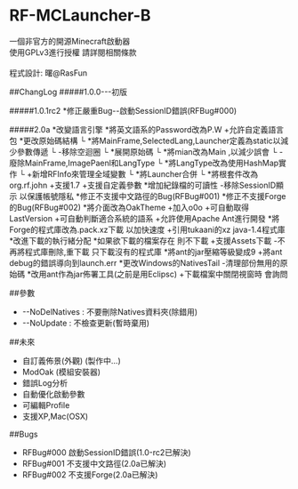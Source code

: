 RF-MCLauncher-B
===============

一個非官方的開源Minecraft啟動器<br>
使用GPLv3進行授權 請詳閱相關條款<br>
<br>
程式設計: 曙@RasFun

##ChangLog
#####1.0.0---初版

#####1.0.1rc2
    *修正嚴重Bug--啟動SessionID錯誤(RFBug#000)

#####2.0a
    *改變語言引擎
    *將英文語系的Password改為P.W
    +允許自定義語言包
    *更改原始碼結構
      └ *將MainFrame,SelectedLang,Launcher定義為static以減少參數傳遞
      └ -移除空迴圈
      └ *展開原始碼
      └ *將mian改為Main ,以減少誤會
      └ -廢除MainFrame,ImagePaenl和LangType
      └ *將LangType改為使用HashMap實作
      └ +新增RFInfo來管理全域變數
      └ *將Launcher合併
      └ *將根套件改為org.rf.john
    +支援1.7
    +支援自定義參數
    *增加紀錄檔的可讀性
    -移除SessionID顯示 以保護帳號隱私
    *修正不支援中文路徑的Bug(RFBug#001)
    *修正不支援Forge的Bug(RFBug#002)
    *將介面改為OakTheme
    +加入o0o
    +可自動取得LastVersion
    +可自動判斷適合系統的語系
    +允許使用Apache Ant進行開發
    *將Forge的程式庫改為.pack.xz下載 以加快速度
    +引用tukaani的xz java-1.4程式庫
    *改進下載的執行緒分配
    *如果欲下載的檔案存在 則不下載
    +支援Assets下載
    -不再將程式庫刪除,重下載 只下載沒有的程式庫
    *將ant的jar壓縮等級變成9
    +將ant debug的錯誤導向到launch.err
    *更改Windows的NativesTail
    -清理部份無用的原始碼
    *改用ant作為jar佈署工具(之前是用Eclipsc)
    +下載檔案中關閉視窗時 會詢問

##參數
- --NoDelNatives : 不要刪除Natives資料夾(除錯用)
- --NoUpdate : 不檢查更新(暫時棄用)

##未來
- 自訂義佈景(外觀) (製作中...)
- ModOak (模組安裝器)
- 錯誤Log分析
- 自動優化啟動參數
- 可編輯Profile
- 支援XP,Mac(OSX)

##Bugs
- RFBug#000 啟動SessionID錯誤(1.0-rc2已解決)
- RFBug#001 不支援中文路徑(2.0a已解決)
- RFBug#002 不支援Forge(2.0a已解決)